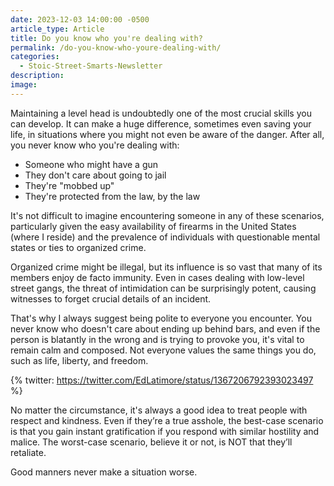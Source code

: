 ```yaml
---
date: 2023-12-03 14:00:00 -0500
article_type: Article
title: Do you know who you're dealing with?
permalink: /do-you-know-who-youre-dealing-with/
categories:
  - Stoic-Street-Smarts-Newsletter
description:
image:
---
```

Maintaining a level head is undoubtedly one of the most crucial skills you can develop. It can make a huge difference, sometimes even saving your life, in situations where you might not even be aware of the danger. After all, you never know who you're dealing with:

* Someone who might have a gun
* They don't care about going to jail
* They're "mobbed up"
* They're protected from the law, by the law

It's not difficult to imagine encountering someone in any of these scenarios, particularly given the easy availability of firearms in the United States (where I reside) and the prevalence of individuals with questionable mental states or ties to organized crime.

Organized crime might be illegal, but its influence is so vast that many of its members enjoy de facto immunity. Even in cases dealing with low-level street gangs, the threat of intimidation can be surprisingly potent, causing witnesses to forget crucial details of an incident.

That's why I always suggest being polite to everyone you encounter. You never know who doesn't care about ending up behind bars, and even if the person is blatantly in the wrong and is trying to provoke you, it's vital to remain calm and composed. Not everyone values the same things you do, such as life, liberty, and freedom.

{% twitter: https://twitter.com/EdLatimore/status/1367206792393023497 %}

No matter the circumstance, it's always a good idea to treat people with respect and kindness. Even if they’re a true asshole, the best-case scenario is that you gain instant gratification if you respond with similar hostility and malice. The worst-case scenario, believe it or not, is NOT that they’ll retaliate.

Good manners never make a situation worse.